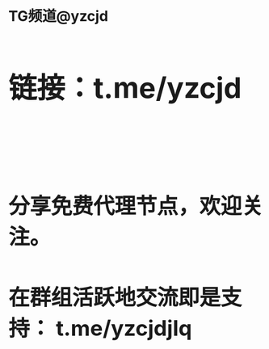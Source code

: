 </br>
<h1 strong>TG频道<a>@yzcjd </strong></br>
<h1> 链接：t.me/yzcjd </h1></br>
</br>
<h2> 分享免费代理节点，欢迎关注。 <h2>
<h2> 在群组活跃地交流即是支持： t.me/yzcjdjlq <h2>
